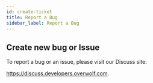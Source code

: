 ```yaml
---
id: create-ticket
title: Report a Bug
sidebar_label: Report a Bug
---
```


## Create new bug or Issue

To report a bug or an issue, please visit our Discuss site: 

https://discuss.developers.overwolf.com.